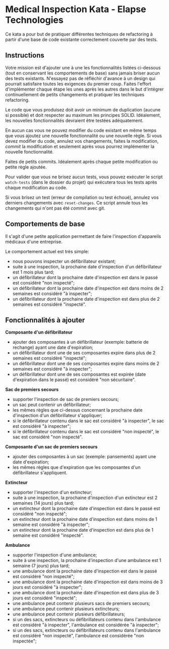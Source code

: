 # Medical Inspection Kata - Elapse Technologies

Ce kata a pour but de pratiquer différentes techniques de refactoring à partir d'une base de code existante correctement couverte par des tests.

## Instructions

Votre mission est d'ajouter une à une les fonctionnalités listées ci-dessous (tout en conservant les comportements de base) sans jamais briser aucun des tests existants. N'essayez pas de réfléchir d'avance à un design qui pourrait satisfaire toutes les exigences du premier coup. Faites l'effort d'implémenter chaque étape les unes après les autres dans le but d'intégrer continuellement de petits changements et pratiquer les techniques refactoring.

Le code que vous produisez doit avoir un minimum de duplication (aucune si possible) et doit respecter au maximum les principes SOLID. Idéalement, les nouvelles fonctionnalités devraient être testées adéquatement.

En aucun cas vous ne pouvez modifier du code existant en même temps que vous ajoutez une nouvelle fonctionnalité ou une nouvelle règle. Si vous devez modifier du code, annulez vos changements, faites la modification, _commit_ la modification et seulement après vous pourrez implémenter la nouvelle fonctionnalité.

Faites de petits commits. Idéalement après chaque petite modification ou petite règle ajoutée.

Pour valider que vous ne brisez aucun tests, vous pouvez exécuter le script `watch-tests` (dans le dossier du projet) qui exécutera tous les tests après chaque modification au code.

Si vous brisez un test (erreur de compilation ou test échoué), annulez vos derniers changements avec `reset-changes`. Ce script annule tous les changements qui n'ont pas été _commit_ avec git.

## Comportements de base

Il s'agit d'une petite application permettant de faire l'inspection d'appareils médicaux d'une entreprise.

Le comportement actuel est très simple:
- nous pouvons inspecter un défibrillateur existant;
- suite à une inspection, la prochaine date d'inspection d'un défibrillateur est 1 mois plus tard;
- un défibrillateur dont la prochaine date d'inspection est dans le passé est considéré "non inspecté";
- un défibrillateur dont la prochaine date d'inspection est dans moins de 2 semaines est considéré "à inspecter";
- un défibrillateur dont la prochaine date d'inspection est dans plus de 2 semaines est considéré "inspecté".

## Fonctionnalités à ajouter

**Composante d'un défibrillateur**
- ajouter des composantes à un défibrillateur (exemple: batterie de rechange) ayant une date d'expiration;
- un défibrillateur dont une de ses composantes expire dans plus de 2 semaines est considéré "inspecté";
- un défibrillateur dont une de ses composantes expire dans moins de 2 semaines est considéré "à inspecter";
- un défibrillateur dont une de ses composantes est expirée (date d'expiration dans le passé) est considéré "non sécuritaire".

**Sac de premiers secours**
- supporter l'inspection de sac de premiers secours;
- un sac peut contenir un défibrillateur;
- les mêmes règles que ci-dessus concernant la prochaine date d'inspection d'un défibrillateur s'appliquer;
- si le défibrillateur contenu dans le sac est considéré "à inspecter", le sac est considéré "à inspecter";
- si le défibrillateur contenu dans le sac est considéré "non inspecté", le sac est considéré "non inspecté".

**Composante d'un sac de premiers secours**
- ajouter des composantes à un sac (exemple: pansements) ayant une date d'expiration;
- les mêmes règles que d'expiration que les composantes d'un défibrillateur s'appliquent.

**Extincteur**
- supporter l'inspection d'un extincteur;
- suite à une inspection, la prochaine d'inspection d'un extincteur est 2 semaines (14 jours) plus tard;
- un extincteur dont la prochaine date d'inspection est dans le passé est considéré "non inspecté";
- un extincteur dont la prochaine date d'inspection est dans moins de 1 semaine est considéré "à inspecter";
- un extincteur dont la prochaine date d'inspection est dans plus de 1 semaine est considéré "inspecté".

**Ambulance**
- supporter l'inspection d'une ambulance;
- suite à une inspection, la prochaine d'inspection d'une ambulance est 1 semaine (7 jours) plus tard;
- une ambulance dont la prochaine date d'inspection est dans le passé est considéré "non inspecté";
- une ambulance dont la prochaine date d'inspection est dans moins de 3 jours est considéré "à inspecter";
- une ambulance dont la prochaine date d'inspection est dans plus de 3 jours est considéré "inspecté";
- une ambulance peut contenir plusieurs sacs de premiers secours;
- une ambulance peut contenir plusieurs extincteurs;
- une ambulance peut contenir plusieurs défibrillateurs;
- si un des sacs, extincteurs ou défibrillateurs contenu dans l'ambulance est considéré "à inspecter", l'ambulance est considérée "à inspecter";
- si un des sacs, extincteurs ou défibrillateurs contenu dans l'ambulance est considéré "non inspecté", l'ambulance est considérée "non inspectée";
